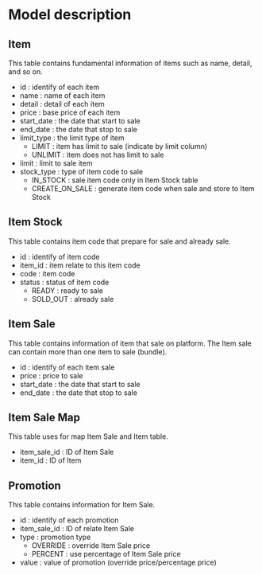 # Model description
## Item
This table contains fundamental information of items such as name, detail, and so on.
* id : identify of each item
* name : name of each item
* detail : detail of each item
* price : base price of each item
* start_date : the date that start to sale
* end_date : the date that stop to sale
* limit_type : the limit type of item
  * LIMIT : item has limit to sale (indicate by limit column)
  * UNLIMIT : item does not has limit to sale
* limit : limit to sale item
* stock_type : type of item code to sale
  * IN_STOCK : sale item code only in Item Stock table
  * CREATE_ON_SALE : generate item code when sale and store to Item Stock

## Item Stock
This table contains item code that prepare for sale and already sale.
* id : identify of item code
* item_id : item relate to this item code
* code : item code
* status : status of item code
  * READY : ready to sale
  * SOLD_OUT : already sale

## Item Sale
This table contains information of item that sale on platform. The Item sale can contain more than one item to sale (bundle).
* id : identify of each item sale
* price : price to sale
* start_date : the date that start to sale
* end_date : the date that stop to sale

## Item Sale Map
This table uses for map Item Sale and Item table.
* item_sale_id : ID of Item Sale
* item_id : ID of Item

## Promotion
This table contains information for Item Sale.
* id : identify of each promotion
* item_sale_id : ID of relate Item Sale
* type : promotion type
  * OVERRIDE : override Item Sale price
  * PERCENT : use percentage of Item Sale price
* value : value of promotion (override price/percentage price)
